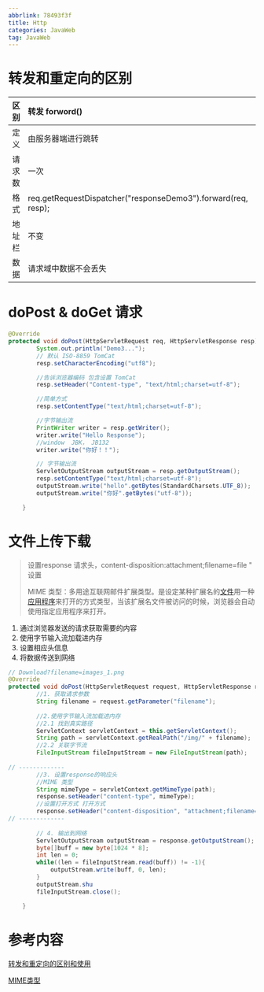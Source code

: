 ```yaml
---
abbrlink: 78493f3f
title: Http
categories: JavaWeb
tag: JavaWeb
---
```


# 转发和重定向的区别

| 区别   | 转发 **forword()**                                           | 重定向 **sendredirect()**                     |
| ------ | :----------------------------------------------------------- | --------------------------------------------- |
| 定义   | 由服务器端进行跳转                                               | 客户端进行跳转                                |
| 请求数 | 一次                                                           | 两次                                          |
| 格式   | req.getRequestDispatcher("responseDemo3").forward(req, resp); | resp.sendRedirect("/HomeWork/responseDemo2"); |
| 地址栏 | 不变                                                         | 改变，可以跳转到服务器外的网站                |
| 数据   | 请求域中数据不会丢失                                         | 请求域中数据丢失                              |


# doPost & doGet 请求

```java
@Override
protected void doPost(HttpServletRequest req, HttpServletResponse resp) throws ServletException, IOException {
        System.out.println("Demo3...");
        // 默认 ISO-8859 TomCat
        resp.setCharacterEncoding("utf8");

        //告诉浏览器编码 包含设置 TomCat
        resp.setHeader("Content-type", "text/html;charset=utf-8");

        //简单方式
        resp.setContentType("text/html;charset=utf-8");

        //字节输出流
        PrintWriter writer = resp.getWriter();
        writer.write("Hello Response");
        //window  JBK， JB132
        writer.write("你好！！");

        // 字节输出流
        ServletOutputStream outputStream = resp.getOutputStream();
        resp.setContentType("text/html;charset=utf-8");
        outputStream.write("hello".getBytes(StandardCharsets.UTF_8));
        outputStream.write("你好".getBytes("utf-8"));

    }

```

# 文件上传下载

> 设置response 请求头，content-disposition:attachment;filename=file " 设置 
>
> MIME 类型：多用途互联网邮件扩展类型。是设定某种扩展名的[文件]()用一种[应用程序]()来打开的方式类型，当该扩展名文件被访问的时候，浏览器会自动使用指定应用程序来打开。

1. 通过浏览器发送的请求获取需要的内容
2. 使用字节输入流加载进内存
3. 设置相应头信息
4. 将数据传送到网络

```java
// Download?filename=images_1.png
@Override
protected void doPost(HttpServletRequest request, HttpServletResponse response) throws ServletException, IOException {
        //1. 获取请求参数
        String filename = request.getParameter("filename");
        
        //2.使用字节输入流加载进内存
        //2.1 找到真实路径
        ServletContext servletContext = this.getServletContext();
        String path = servletContext.getRealPath("/img/" + filename);
        //2.2 关联字节流
        FileInputStream fileInputStream = new FileInputStream(path);
        
// -------------
    	//3. 设置response的响应头
        //MIME 类型
        String mimeType = servletContext.getMimeType(path);
        response.setHeader("content-type", mimeType);
        //设置打开方式 打开方式
        response.setHeader("content-disposition", "attachment;filename=" + filename);
// ------------- 
    
        // 4. 输出到网络
        ServletOutputStream outputStream = response.getOutputStream();
        byte[]buff = new byte[1024 * 8];
        int len = 0;
        while((len = fileInputStream.read(buff)) != -1){
            outputStream.write(buff, 0, len);
        }
        outputStream.shu
        fileInputStream.close();

    }
```


# 参考内容

[转发和重定向的区别和使用](https://blog.csdn.net/weixin_40001125/article/details/88663468)

 [MIME类型](https://baike.baidu.com/item/MIME/2900607#2)